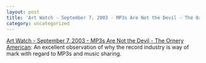 ```yaml
---
layout: post
title: 'Art Watch - September 7, 2003 - MP3s Are Not the Devil - The Ornery American'
category: uncategorized
---
```


[Art Watch - September 7, 2003 - MP3s Are Not the Devil - The Ornery American](http://www.ornery.org/essays/warwatch/2003-09-07-1.html): An excellent observation of why the record industry is way of mark with regard to MP3s and music sharing.
